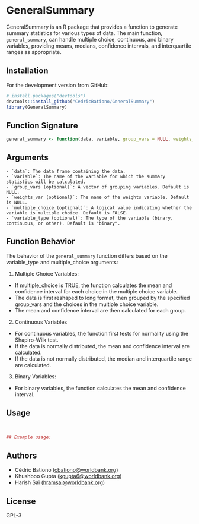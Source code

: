 # GeneralSummary

GeneralSummary is an R package that provides a function to generate summary statistics for various types of data. The main function, `general_summary`, can handle multiple choice, continuous, and binary variables, providing means, medians, confidence intervals, and interquartile ranges as appropriate.

## Installation

For the development version from GitHub:

```r
# install.packages("devtools")
devtools::install_github("CedricBationo/GeneralSummary")
library(GeneralSummary)
```
## Function Signature

```r
general_summary <- function(data, variable, group_vars = NULL, weights_var = NULL, multiple_choice = FALSE, variable_type = "binary")
```
## Arguments
    - `data`: The data frame containing the data.
    - `variable`: The name of the variable for which the summary statistics will be calculated.
    - `group_vars (optional)`: A vector of grouping variables. Default is NULL.
    - `weights_var (optional)`: The name of the weights variable. Default is NULL.
    - `multiple_choice (optional)`: A logical value indicating whether the variable is multiple choice. Default is FALSE.
    - `variable_type (optional)`: The type of the variable (binary, continuous, or other). Default is "binary".

## Function Behavior

The behavior of the `general_summary` function differs based on the variable_type and multiple_choice arguments:

 1. Multiple Choice Variables:
 - If multiple_choice is TRUE, the function calculates the mean and confidence interval for each choice in the multiple choice variable.
 - The data is first reshaped to long format, then grouped by the specified group_vars and the choices in the multiple choice variable.
 - The mean and confidence interval are then calculated for each group.
 2. Continuous Variables  
 - For continuous variables, the function first tests for normality using the Shapiro-Wilk test.
 - If the data is normally distributed, the mean and confidence interval are calculated.
 - If the data is not normally distributed, the median and interquartile range are calculated.
 3. Binary Variables:
 - For binary variables, the function calculates the mean and confidence interval.
        
## Usage

```r


## Example usage:

```
##  Authors

   - Cédric Bationo (cbationo@worldbank.org)
   - Khushboo Gupta (kgupta6@worldbank.org)
   - Harish Saï (hramsai@worldbank.org)

## License
GPL-3
